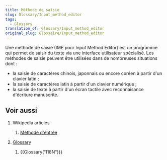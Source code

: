 ```yaml
---
title: Méthode de saisie
slug: Glossary/Input_method_editor
tags:
  - Glossary
translation_of: Glossary/Input_method_editor
original_slug: Glossaire/Input_method_editor
---
```

Une méthode de saisie (IME pour Input Method Editor) est un programme qui permet de saisir du texte via une interface utilisateur spécialisé. Les méthodes de saisie peuvent être utilisées dans de nombreuses situations dont :

- la saisie de caractères chinois, japonnais ou encore coréen à partir d'un clavier latin ;
- la saisie de caractères latin à partir d'un clavier numérique ;
- la saisie de texte à partir d'un écran tactile avec reconnaisance d'écriture manuscrite.

## Voir aussi

1.  Wikipedia articles

    1.  [Méthode d'entrée](https://fr.wikipedia.org/wiki/M%C3%A9thode_d%27entr%C3%A9e)

2.  [Glossary](/fr/docs/Glossary)

    1.  {{Glossary("I18N")}}
